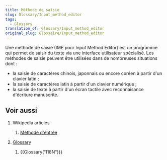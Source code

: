 ```yaml
---
title: Méthode de saisie
slug: Glossary/Input_method_editor
tags:
  - Glossary
translation_of: Glossary/Input_method_editor
original_slug: Glossaire/Input_method_editor
---
```

Une méthode de saisie (IME pour Input Method Editor) est un programme qui permet de saisir du texte via une interface utilisateur spécialisé. Les méthodes de saisie peuvent être utilisées dans de nombreuses situations dont :

- la saisie de caractères chinois, japonnais ou encore coréen à partir d'un clavier latin ;
- la saisie de caractères latin à partir d'un clavier numérique ;
- la saisie de texte à partir d'un écran tactile avec reconnaisance d'écriture manuscrite.

## Voir aussi

1.  Wikipedia articles

    1.  [Méthode d'entrée](https://fr.wikipedia.org/wiki/M%C3%A9thode_d%27entr%C3%A9e)

2.  [Glossary](/fr/docs/Glossary)

    1.  {{Glossary("I18N")}}
